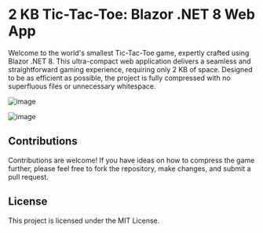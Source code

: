 # 2 KB Tic-Tac-Toe: Blazor .NET 8 Web App

Welcome to the world's smallest Tic-Tac-Toe game, expertly crafted using Blazor .NET 8. 
This ultra-compact web application delivers a seamless and straightforward gaming experience, requiring only 2 KB of space. 
Designed to be as efficient as possible, the project is fully compressed with no superfluous files or unnecessary whitespace.

![image](https://github.com/DM-98/2kb-tic-tac-toe/assets/10290906/ccf2f487-9c19-40a7-b9a7-7dea2d560777)

![image](https://github.com/DM-98/2kb-tic-tac-toe/assets/10290906/7487b9b4-d391-423d-8491-5c715accc2f2)

## Contributions
Contributions are welcome! If you have ideas on how to compress the game further, please feel free to fork the repository, make changes, and submit a pull request.

## License
This project is licensed under the MIT License.
